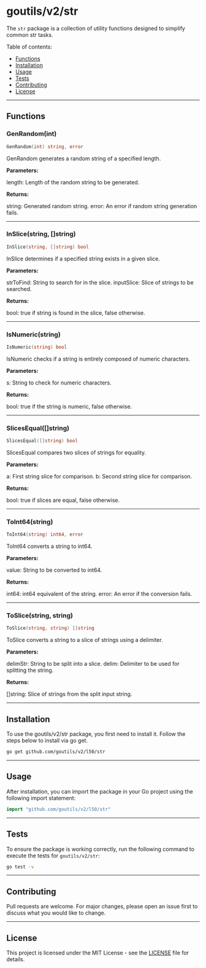 # goutils/v2/str

The `str` package is a collection of utility functions
designed to simplify common str tasks.

Table of contents:

- [Functions](#functions)
- [Installation](#installation)
- [Usage](#usage)
- [Tests](#tests)
- [Contributing](#contributing)
- [License](#license)

---

## Functions

### GenRandom(int)

```go
GenRandom(int) string, error
```

GenRandom generates a random string of a specified length.

**Parameters:**

length: Length of the random string to be generated.

**Returns:**

string: Generated random string.
error: An error if random string generation fails.

---

### InSlice(string, []string)

```go
InSlice(string, []string) bool
```

InSlice determines if a specified string exists in a given slice.

**Parameters:**

strToFind: String to search for in the slice.
inputSlice: Slice of strings to be searched.

**Returns:**

bool: true if string is found in the slice, false otherwise.

---

### IsNumeric(string)

```go
IsNumeric(string) bool
```

IsNumeric checks if a string is entirely composed of numeric characters.

**Parameters:**

s: String to check for numeric characters.

**Returns:**

bool: true if the string is numeric, false otherwise.

---

### SlicesEqual([]string)

```go
SlicesEqual([]string) bool
```

SlicesEqual compares two slices of strings for equality.

**Parameters:**

a: First string slice for comparison.
b: Second string slice for comparison.

**Returns:**

bool: true if slices are equal, false otherwise.

---

### ToInt64(string)

```go
ToInt64(string) int64, error
```

ToInt64 converts a string to int64.

**Parameters:**

value: String to be converted to int64.

**Returns:**

int64: int64 equivalent of the string.
error: An error if the conversion fails.

---

### ToSlice(string, string)

```go
ToSlice(string, string) []string
```

ToSlice converts a string to a slice of strings using a delimiter.

**Parameters:**

delimStr: String to be split into a slice.
delim: Delimiter to be used for splitting the string.

**Returns:**

[]string: Slice of strings from the split input string.

---

## Installation

To use the goutils/v2/str package, you first need to install it.
Follow the steps below to install via go get.

```bash
go get github.com/goutils/v2/l50/str
```

---

## Usage

After installation, you can import the package in your Go project
using the following import statement:

```go
import "github.com/goutils/v2/l50/str"
```

---

## Tests

To ensure the package is working correctly, run the following
command to execute the tests for `goutils/v2/str`:

```bash
go test -v
```

---

## Contributing

Pull requests are welcome. For major changes,
please open an issue first to discuss what
you would like to change.

---

## License

This project is licensed under the MIT
License - see the [LICENSE](../LICENSE)
file for details.
